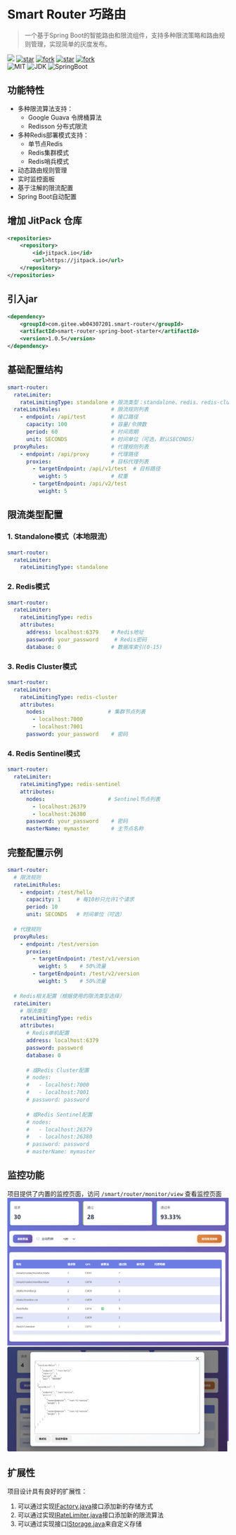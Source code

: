 # Smart Router 巧路由

> 一个基于Spring Boot的智能路由和限流组件，支持多种限流策略和路由规则管理，实现简单的灰度发布。

[![](https://jitpack.io/v/com.gitee.wb04307201/smart-router.svg)](https://jitpack.io/#com.gitee.wb04307201/smart-router)
[![star](https://gitee.com/wb04307201/smart-router/badge/star.svg?theme=dark)](https://gitee.com/wb04307201/smart-router)
[![fork](https://gitee.com/wb04307201/smart-router/badge/fork.svg?theme=dark)](https://gitee.com/wb04307201/smart-router)
[![star](https://img.shields.io/github/stars/wb04307201/smart-router)](https://github.com/wb04307201/smart-router)
[![fork](https://img.shields.io/github/forks/wb04307201/smart-router)](https://github.com/wb04307201/smart-router)  
![MIT](https://img.shields.io/badge/License-Apache2.0-blue.svg) ![JDK](https://img.shields.io/badge/JDK-17+-green.svg) ![SpringBoot](https://img.shields.io/badge/Srping%20Boot-3+-green.svg)

## 功能特性

- 多种限流算法支持：
    - Google Guava 令牌桶算法
    - Redisson 分布式限流
- 多种Redis部署模式支持：
    - 单节点Redis
    - Redis集群模式
    - Redis哨兵模式
- 动态路由规则管理
- 实时监控面板
- 基于注解的限流配置
- Spring Boot自动配置

## 增加 JitPack 仓库
```xml
<repositories>
    <repository>
        <id>jitpack.io</id>
        <url>https://jitpack.io</url>
    </repository>
</repositories>
```

## 引入jar
```xml
<dependency>
    <groupId>com.gitee.wb04307201.smart-router</groupId>
    <artifactId>smart-router-spring-boot-starter</artifactId>
    <version>1.0.5</version>
</dependency>
```

## 基础配置结构

```yaml
smart-router:
  rateLimiter:
    rateLimitingType: standalone # 限流类型：standalone、redis、redis-cluster、redis-sentinel
  rateLimitRules:                # 限流规则列表
    - endpoint: /api/test        # 接口路径
      capacity: 100              # 容量/令牌数
      period: 60                 # 时间周期
      unit: SECONDS              # 时间单位（可选，默认SECONDS）
  proxyRules:                    # 代理规则列表
    - endpoint: /api/proxy       # 代理路径
      proxies:                   # 目标代理列表
        - targetEndpoint: /api/v1/test  # 目标路径
          weight: 5              # 权重
        - targetEndpoint: /api/v2/test
          weight: 5
```


## 限流类型配置

### 1. Standalone模式（本地限流）
```yaml
smart-router:
  rateLimiter:
    rateLimitingType: standalone
```


### 2. Redis模式
```yaml
smart-router:
  rateLimiter:
    rateLimitingType: redis
    attributes:
      address: localhost:6379    # Redis地址
      password: your_password     # Redis密码
      database: 0                # 数据库索引(0-15)
```


### 3. Redis Cluster模式
```yaml
smart-router:
  rateLimiter:
    rateLimitingType: redis-cluster
    attributes:
      nodes:                    # 集群节点列表
        - localhost:7000
        - localhost:7001
      password: your_password    # 密码
```


### 4. Redis Sentinel模式
```yaml
smart-router:
  rateLimiter:
    rateLimitingType: redis-sentinel
    attributes:
      nodes:                    # Sentinel节点列表
        - localhost:26379
        - localhost:26380
      password: your_password    # 密码
      masterName: mymaster       # 主节点名称
```


## 完整配置示例

```yaml
smart-router:
  # 限流规则
  rateLimitRules:
    - endpoint: /test/hello
      capacity: 1     # 每10秒只允许1个请求
      period: 10
      unit: SECONDS   # 时间单位（可选）
  
  # 代理规则
  proxyRules:
    - endpoint: /test/version
      proxies:
        - targetEndpoint: /test/v1/version
          weight: 5    # 50%流量
        - targetEndpoint: /test/v2/version
          weight: 5    # 50%流量
          
  # Redis相关配置（根据使用的限流类型选择）
  rateLimiter:
    # 限流类型
    rateLimitingType: redis
    attributes:
      # Redis单机配置
      address: localhost:6379
      password: password
      database: 0
      
      # 或Redis Cluster配置
      # nodes:
      #   - localhost:7000
      #   - localhost:7001
      # password: password
      
      # 或Redis Sentinel配置
      # nodes:
      #   - localhost:26379
      #   - localhost:26380
      # password: password
      # masterName: mymaster
```

## 监控功能

项目提供了内置的监控页面，访问 `/smart/router/monitor/view` 查看监控页面
![img.png](img.png)
![img_1.png](img_1.png)


## 扩展性

项目设计具有良好的扩展性：
1. 可以通过实现[IFactory.java](smart-router/src/main/java/cn/wubo/smart/router/factory/IFactory.java)接口添加新的存储方式
2. 可以通过实现[IRateLimiter.java](smart-router/src/main/java/cn/wubo/smart/router/bucket/IRateLimiter.java)接口添加新的限流算法
3. 可以通过实现接口[IStorage.java](smart-router/src/main/java/cn/wubo/smart/router/storage/IStorage.java)来自定义存储

